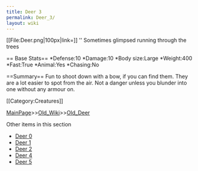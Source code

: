 ```yaml
---
title: Deer 3
permalink: Deer_3/
layout: wiki
---
```

[[File:Deer.png|100px|link=]] '' Sometimes glimpsed running through the trees

== Base Stats==
*Defense:10
*Damage:10
*Body size:Large
*Weight:400
*Fast:True
*Animal:Yes
*Chasing:No

==Summary==
Fun to shoot down with a bow, if you can find them. They are a lot easier to spot from the air. Not a danger unless you blunder into one without any armour on.

[[Category:Creatures]]

[MainPage](/keeperrl_wiki/ "wikilink")>>[Old_Wiki](/keeperrl_wiki/Old_Wiki "wikilink")>>[Old_Deer](/keeperrl_wiki/Old_Deer "wikilink")

Other items in this section
-    [Deer 0](/keeperrl_wiki/Deer_0 "wikilink")
-    [Deer 1](/keeperrl_wiki/Deer_1 "wikilink")
-    [Deer 2](/keeperrl_wiki/Deer_2 "wikilink")
-    [Deer 4](/keeperrl_wiki/Deer_4 "wikilink")
-    [Deer 5](/keeperrl_wiki/Deer_5 "wikilink")
